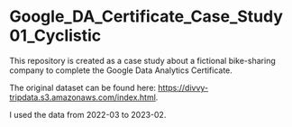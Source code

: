 # Google_DA_Certificate_Case_Study01_Cyclistic
This repository is created as a case study about a fictional bike-sharing company to complete the Google Data Analytics Certificate.

The original dataset can be found here: https://divvy-tripdata.s3.amazonaws.com/index.html.

I used the data from 2022-03 to 2023-02.
